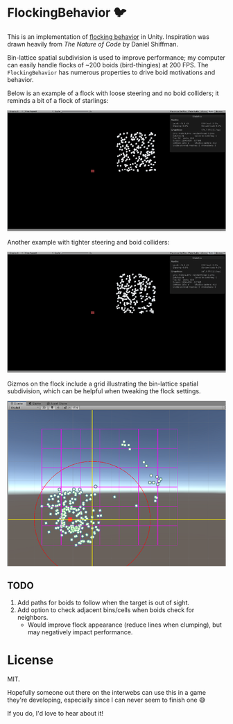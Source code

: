 # FlockingBehavior :bird: 

This is an implementation of [flocking behavior](https://en.wikipedia.org/wiki/Flocking_(behavior)) in Unity. Inspiration was drawn heavily from *The Nature of Code* by Daniel Shiffman.

Bin-lattice spatial subdivision is used to improve performance; my computer can easily handle flocks of ~200 boids (bird-thingies) at 200 FPS. The `FlockingBehavior` has numerous properties to drive boid motivations and behavior.

Below is an example of a flock with loose steering and no boid colliders; it reminds a bit of a flock of starlings:

![No Collider](/flocking_no_collider.gif?raw=true)

Another example with tighter steering and boid colliders:

![With Collider](/flocking_collider.gif?raw=true)

Gizmos on the flock include a grid illustrating the bin-lattice spatial subdivision, which can be helpful when tweaking the flock settings.

![Gizmos](/gizmos.png?raw=true)

## TODO

1. Add paths for boids to follow when the target is out of sight.
2. Add option to check adjacent bins/cells when boids check for neighbors.
    - Would improve flock appearance (reduce lines when clumping), but may negatively impact performance.

# License

MIT.

Hopefully someone out there on the interwebs can use this in a game they're developing, especially since I can never seem to finish one :sweat_smile:

If you do, I'd love to hear about it!